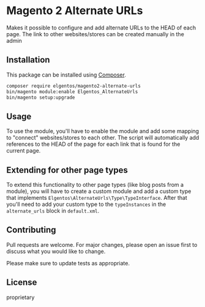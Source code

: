 # Magento 2 Alternate URLs

Makes it possible to configure and add alternate URLs to the HEAD of each page.
The link to other websites/stores can be created manually in the admin

## Installation

This package can be installed using [Composer](https://getcomposer.com).

```bash
composer require elgentos/magento2-alternate-urls
bin/magento module:enable Elgentos_AlternateUrls
bin/magento setup:upgrade
```

## Usage

To use the module, you'll have to enable the module and add some mapping to 
"connect" websites/stores to each other. The script will automatically add 
references to the HEAD of the page for each link that is found for the current
page.

## Extending for other page types

To extend this functionality to other page types (like blog posts from a module),
you will have to create a custom module and add a custom type that implements 
`Elgentos\AlternateUrls\Type\TypeInterface`. After that you'll need to add your
custom type to the `typeInstances` in the `alternate_urls` block in `default.xml`.

## Contributing
Pull requests are welcome. For major changes, please open an issue first to discuss what you would like to change.

Please make sure to update tests as appropriate.

## License
proprietary
